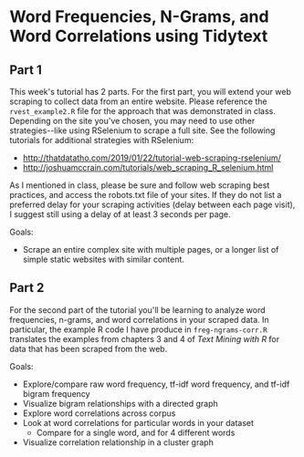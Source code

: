 # Word Frequencies, N-Grams, and Word Correlations using Tidytext

## Part 1
This week's tutorial has 2 parts. For the first part, you will extend your web scraping to collect data from an entire website. Please reference the `rvest_example2.R` file for the approach that was demonstrated in class. Depending on the site you've chosen, you may need to use other strategies--like using RSelenium to scrape a full site. See the following tutorials for additional strategies with RSelenium:
- <http://thatdatatho.com/2019/01/22/tutorial-web-scraping-rselenium/>
- <http://joshuamccrain.com/tutorials/web_scraping_R_selenium.html>  

As I mentioned in class, please be sure and follow web scraping best practices, and access the robots.txt file of your sites. If they do not list a preferred delay for your scraping activities (delay between each page visit), I suggest still using a delay of at least 3 seconds per page.

Goals:
- Scrape an entire complex site with multiple pages, or a longer list of simple static websites with similar content.

## Part 2
For the second part of the tutorial you'll be learning to analyze word frequencies, n-grams, and word correlations in your scraped data. In particular, the example R code I have produce in `freg-ngrams-corr.R` translates the examples from chapters 3 and 4 of *Text Mining with R* for data that has been scraped from the web.


Goals:
- Explore/compare raw word frequency, tf-idf word frequency, and tf-idf bigram frequency
- Visualize bigram relationships with a directed graph
- Explore word correlations across corpus
- Look at word correlations for particular words in your dataset
  - Compare for a single word, and for 4 different words
- Visualize correlation relationship in a cluster graph
